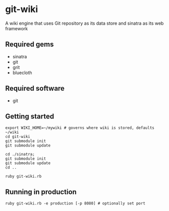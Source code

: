 # git-wiki #

A wiki engine that uses Git repository as its data store and sinatra as its web framework

## Required gems ##

- sinatra
- git
- grit
- bluecloth

## Required software ##

- git


## Getting started ##

    export WIKI_HOME=~/mywiki # governs where wiki is stored, defaults ~/wiki
    cd git-wiki
    git submodule init
    git submodule update

    cd ./sinatra; 
    git submodule init
    git submodule update
    cd ..

    ruby git-wiki.rb

## Running in production ##

    ruby git-wiki.rb -e production [-p 8080] # optionally set port





